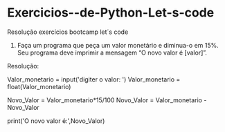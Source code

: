 # Exercicios--de-Python-Let-s-code
Resolução exercícios bootcamp let´s code 


1. Faça um programa que peça um valor monetário e diminua-o em 15%. Seu
programa deve imprimir a mensagem “O novo valor é [valor]”.

Resolução:

Valor_monetario = input('digiter o valor: ')
Valor_monetario = float(Valor_monetario)

Novo_Valor = Valor_monetario*15/100
Novo_Valor = Valor_monetario - Novo_Valor

print('O novo valor é:',Novo_Valor)

